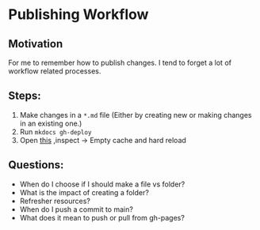 # Publishing Workflow

## Motivation
For me to remember how to publish changes. I tend to forget a lot of workflow related processes.

## Steps:

1. Make changes in a `*.md` file (Either by creating new or making changes in an
   existing one.)
2. Run `mkdocs gh-deploy`
3. Open [this](https://unalivepool.github.io/) ,inspect -> Empty cache and hard
   reload

## Questions:

* When do I choose if I should make a file vs folder?
* What is the impact of creating a folder?
* Refresher resources?
* When do I push a commit to main?
* What does it mean to push or pull from gh-pages?
